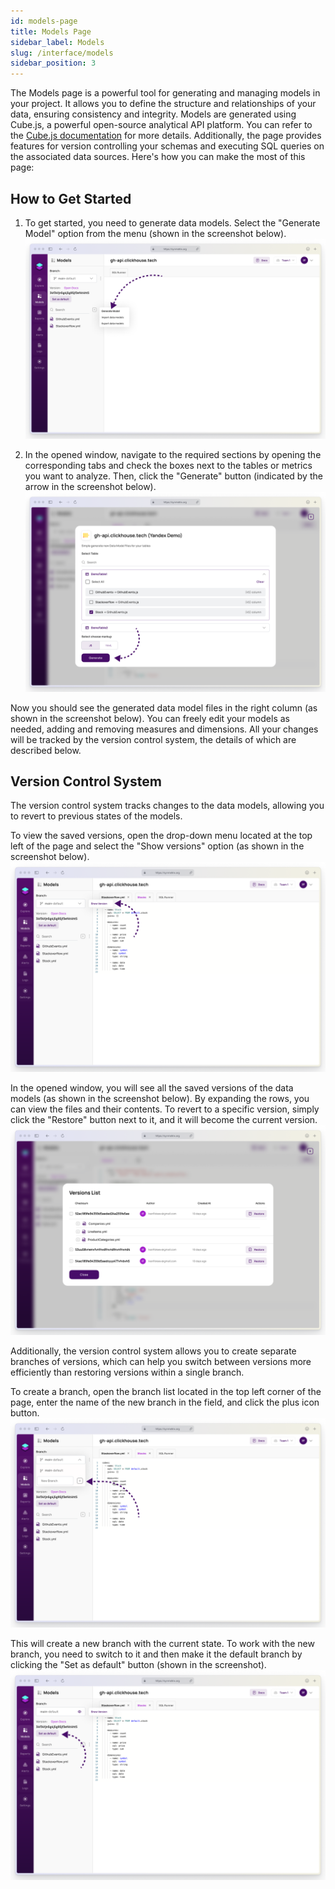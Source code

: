```yaml
---
id: models-page
title: Models Page
sidebar_label: Models
slug: /interface/models
sidebar_position: 3
---
```


The Models page is a powerful tool for generating and managing models in your project. It allows you to define the structure and relationships of your data, ensuring consistency and integrity. Models are generated using Cube.js, a powerful open-source analytical API platform. You can refer to the [Cube.js documentation](https://cube.dev/docs/schema/getting-started) for more details. Additionally, the page provides features for version controlling your schemas and executing SQL queries on the associated data sources. Here's how you can make the most of this page:

## How to Get Started

1. To get started, you need to generate data models. Select the "Generate Model" option from the menu (shown in the screenshot below).
   ![Generate Model button](/docs/interface/img/models1.png)

2. In the opened window, navigate to the required sections by opening the corresponding tabs and check the boxes next to the tables or metrics you want to analyze. Then, click the "Generate" button (indicated by the arrow in the screenshot below).
   ![Checkboxes](/docs/interface/img/models2.png)

Now you should see the generated data model files in the right column (as shown in the screenshot below). You can freely edit your models as needed, adding and removing measures and dimensions. All your changes will be tracked by the version control system, the details of which are described below.

## Version Control System

The version control system tracks changes to the data models, allowing you to revert to previous states of the models.

To view the saved versions, open the drop-down menu located at the top left of the page and select the "Show versions" option (as shown in the screenshot below).
![Versions](/docs/interface/img/models3.png)

In the opened window, you will see all the saved versions of the data models (as shown in the screenshot below). By expanding the rows, you can view the files and their contents. To revert to a specific version, simply click the "Restore" button next to it, and it will become the current version.
![Restore version](/docs/interface/img/models4.png)

Additionally, the version control system allows you to create separate branches of versions, which can help you switch between versions more efficiently than restoring versions within a single branch.

To create a branch, open the branch list located in the top left corner of the page, enter the name of the new branch in the field, and click the plus icon button.
![New branch](/docs/interface/img/models5.png)

This will create a new branch with the current state. To work with the new branch, you need to switch to it and then make it the default branch by clicking the "Set as default" button (shown in the screenshot).
![New branch](/docs/interface/img/models6.png)
